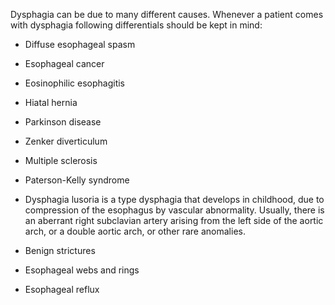 Dysphagia can be due to many different causes. Whenever a patient comes with dysphagia following differentials should be kept in mind:

- Diffuse esophageal spasm

- Esophageal cancer

- Eosinophilic esophagitis

- Hiatal hernia

- Parkinson disease

- Zenker diverticulum

- Multiple sclerosis

- Paterson-Kelly syndrome

- Dysphagia lusoria is a type dysphagia that develops in childhood, due to compression of the esophagus by vascular abnormality. Usually, there is an aberrant right subclavian artery arising from the left side of the aortic arch, or a double aortic arch, or other rare anomalies.

- Benign strictures

- Esophageal webs and rings

- Esophageal reflux